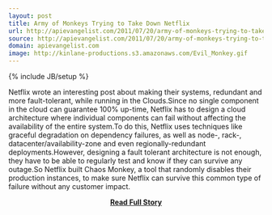 ```yaml
---
layout: post
title: Army of Monkeys Trying to Take Down Netflix
url: http://apievangelist.com/2011/07/20/army-of-monkeys-trying-to-take-down-netflix/
source: http://apievangelist.com/2011/07/20/army-of-monkeys-trying-to-take-down-netflix/
domain: apievangelist.com
image: http://kinlane-productions.s3.amazonaws.com/Evil_Monkey.gif
---
```

{% include JB/setup %}<p>Netflix wrote an interesting post about making their systems, redundant and more fault-tolerant, while running in the Clouds.Since no single component in the cloud can guarantee 100% up-time, Netflix has to design a cloud architecture where individual components can fail without affecting the availability of the entire system.To do this, Netflix uses techniques like graceful degradation on dependency failures, as well as node-, rack-, datacenter/availability-zone and even regionally-redundant deployments.However, designing a fault tolerant architecture is not enough, they have to be able to regularly test and know if they can survive any outage.So Netflix built Chaos Monkey, a tool that randomly disables their production instances, to make sure Netflix can survive this common type of failure without any customer impact.</p>
<center><p><a href="http://apievangelist.com/2011/07/20/army-of-monkeys-trying-to-take-down-netflix/" style='padding:25px; font-sze:18px; font-weight: bold;'>Read Full Story</a></p></center>
